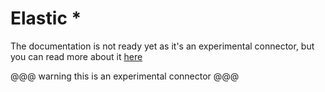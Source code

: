 # Elastic *

The documentation is not ready yet as it's an experimental connector, but you can read more about it [here](https://github.com/MAIF/otoroshi/tree/master/connectors/elasticsearch)

@@@ warning
this is an experimental connector
@@@